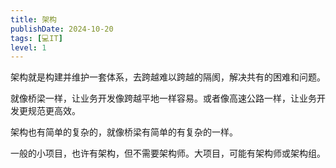 ```yaml
---
title: 架构
publishDate: 2024-10-20
tags: [💻IT]
level: 1
---
```


架构就是构建并维护一套体系，去跨越难以跨越的隔阂，解决共有的困难和问题。

就像桥梁一样，让业务开发像跨越平地一样容易。或者像高速公路一样，让业务开发更规范更高效。

架构也有简单的复杂的，就像桥梁有简单的有复杂的一样。

一般的小项目，也许有架构，但不需要架构师。大项目，可能有架构师或架构组。
